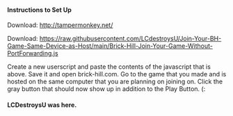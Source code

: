 #### Instructions to Set Up

Download:
http://tampermonkey.net/

Download:
https://raw.githubusercontent.com/LCdestroysU/Join-Your-BH-Game-Same-Device-as-Host/main/Brick-Hill-Join-Your-Game-Without-PortForwarding.js


Create a new userscript and paste the contents of the javascript that is above.
Save it and open brick-hill.com.
Go to the game that you made and is hosted on the same computer that you are planning on joining on.
Click the gray button that should now show up in addition to the Play Button.
(:

#### LCDestroysU was here.
